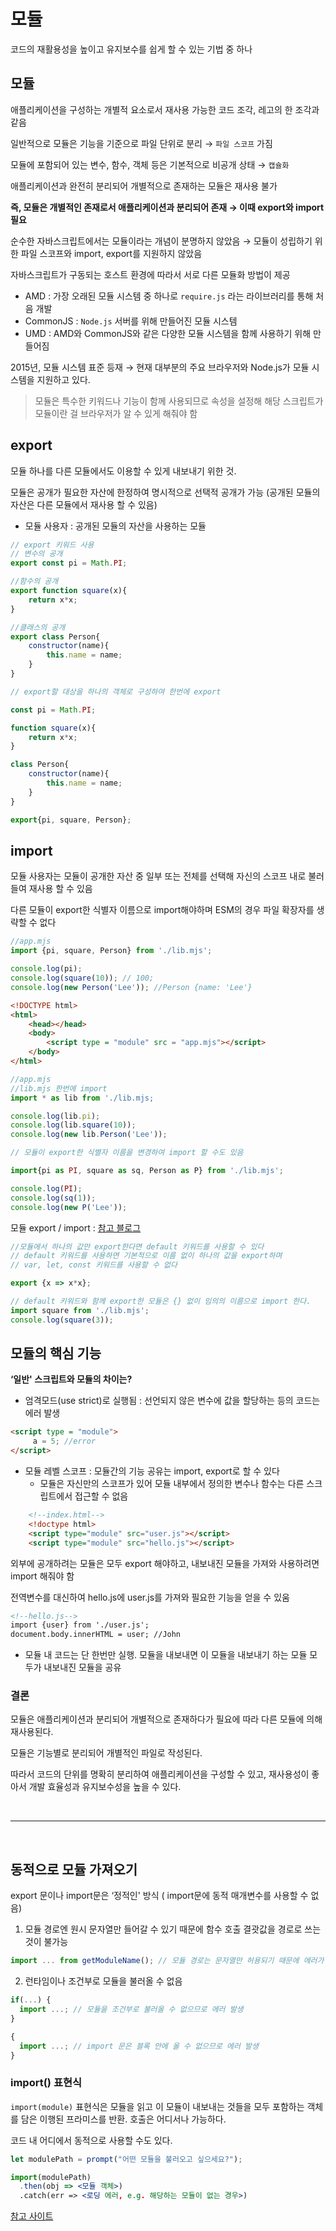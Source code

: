 # 모듈

코드의 재활용성을 높이고 유지보수를 쉽게 할 수 있는 기법 중 하나

## 모듈

애플리케이션을 구성하는 개별적 요소로서 재사용 가능한 코드 조각, 레고의 한 조각과 같음

일반적으로 모듈은 기능을 기준으로 파일 단위로 분리 → `파일 스코프` 가짐

모듈에 포함되어 있는 변수, 함수, 객체 등은 기본적으로 비공개 상태 → `캡슐화`

애플리케이션과 완전히 분리되어 개별적으로 존재하는 모듈은 재사용 불가

**즉, 모듈은 개별적인 존재로서 애플리케이션과 분리되어 존재 → 이때 export와 import 필요** 

순수한 자바스크립트에서는 모듈이라는 개념이 분명하지 않았음 → 모듈이 성립하기 위한 파일 스코프와 import, export를 지원하지 않았음

자바스크립트가 구동되는 호스트 환경에 따라서 서로 다른 모듈화 방법이 제공

- AMD : 가장 오래된 모듈 시스템 중 하나로 `require.js` 라는 라이브러리를 통해 처음 개발
- CommonJS : `Node.js` 서버를 위해 만들어진 모듈 시스템
- UMD : AMD와 CommonJS와 같은 다양한 모듈 시스템을 함께 사용하기 위해 만들어짐

2015년, 모듈 시스템 표준 등재 → 현재 대부분의 주요 브라우저와 Node.js가 모듈 시스템을 지원하고 있다.

> 모듈은 특수한 키워드나 기능이 함께 사용되므로 속성을 설정해 해당 스크립트가 모듈이란 걸 브라우저가 알 수 있게 해줘야 함
 
## export

모듈 하나를 다른 모듈에서도 이용할 수 있게 내보내기 위한 것.

모듈은 공개가 필요한 자산에 한정하여 명시적으로 선택적 공개가 가능 (공개된 모듈의 자산은 다른 모듈에서 재사용 할 수 있음)

- 모듈 사용자 : 공개된 모듈의 자산을 사용하는 모듈

```jsx
// export 키워드 사용
// 변수의 공개
export const pi = Math.PI;

//함수의 공개
export function square(x){
	return x*x;
}

//클래스의 공개
export class Person{
	constructor(name){
		this.name = name;
	}
}
```

```jsx
// export할 대상을 하나의 객체로 구성하여 한번에 export

const pi = Math.PI;

function square(x){
	return x*x;
}

class Person{
	constructor(name){
		this.name = name;
	}
}

export{pi, square, Person};
```

## import

모듈 사용자는 모듈이 공개한 자산 중 일부 또는 전체를 선택해 자신의 스코프 내로 불러들여 재사용 할 수 있음

다른 모듈이 export한 식별자 이름으로 import해야하며 ESM의 경우 파일 확장자를 생략할 수 없다

```jsx
//app.mjs
import {pi, square, Person} from './lib.mjs';

console.log(pi);
console.log(square(10)); // 100;
console.log(new Person('Lee')); //Person {name: 'Lee'}
```

```html
<!DOCTYPE html>
<html>
    <head></head>
    <body>
        <script type = "module" src = "app.mjs"></script>
    </body>
</html>
```

```jsx
//app.mjs
//lib.mjs 한번에 import
import * as lib from './lib.mjs;

console.log(lib.pi);
console.log(lib.square(10));
console.log(new lib.Person('Lee'));
```

```jsx
// 모듈이 export한 식별자 이름을 변경하여 import 할 수도 있음

import{pi as PI, square as sq, Person as P} from './lib.mjs';

console.log(PI);
console.log(sq(1));
console.log(new P('Lee'));
```

모듈 export / import : [참고 블로그](https://jae04099.tistory.com/entry/JavaScript-%EB%AA%A8%EB%93%88-export-import)

```jsx
//모듈에서 하나의 값만 export한다면 default 키워드를 사용할 수 있다
// default 키워드를 사용하면 기본적으로 이름 없이 하나의 값을 export하며
// var, let, const 키워드를 사용할 수 없다

export {x => x*x};

// default 키워드와 함께 export한 모듈은 {} 없이 임의의 이름으로 import 한다.
import square from './lib.mjs';
console.log(square(3));
```

## 모듈의 핵심 기능

**‘일반' 스크립트와 모듈의 차이는?**

- 엄격모드(use strict)로 실행됨 : 선언되지 않은 변수에 값을 할당하는 등의 코드는 에러 발생

```html
<script type = "module">
	 a = 5; //error
</script>
```

- 모듈 레벨 스코프 : 모듈간의 기능 공유는 import, export로 할 수 있다
    - 모듈은 자신만의 스코프가 있어 모듈 내부에서 정의한 변수나 함수는 다른 스크립트에서 접근할 수 없음
    
```html
    <!--index.html-->
    <!doctype html>
    <script type="module" src="user.js"></script>
    <script type="module" src="hello.js"></script>
```
    
외부에 공개하려는 모듈은 모두 export 해야하고, 내보내진 모듈을 가져와 사용하려면 import 해줘야 함
    
전역변수를 대신하여 hello.js에 user.js를 가져와 필요한 기능을 얻을 수 있움
    
```html
<!--hello.js-->
import {user} from './user.js';
document.body.innerHTML = user; //John
```

- 모듈 내 코드는 단 한번만 실행. 모듈을 내보내면 이 모듈을 내보내기 하는 모듈 모두가 내보내진 모듈을 공유


### 결론

모듈은 애플리케이션과 분리되어 개별적으로 존재하다가 필요에 따라 다른 모듈에 의해 재사용된다.

모듈은 기능별로 분리되어 개별적인 파일로 작성된다.

따라서 코드의 단위를 명확히 분리하여 애플리케이션을 구성할 수 있고, 재사용성이 좋아서 개발 효율성과 유지보수성을 높을 수 있다.

<br>

---

<br>

## 동적으로 모듈 가져오기

export 문이나 import문은 ‘정적인' 방식 ( import문에 동적 매개변수를 사용할 수 없음)

1. 모듈 경로엔 원시 문자열만 들어갈 수 있기 때문에 함수 호출 결괏값을 경로로 쓰는 것이 불가능

```jsx
import ... from getModuleName(); // 모듈 경로는 문자열만 허용되기 때문에 에러가 발생합니다.
```

2. 런타임이나 조건부로 모듈을 불러올 수 없음

```jsx
if(...) {
  import ...; // 모듈을 조건부로 불러올 수 없으므로 에러 발생
}

{
  import ...; // import 문은 블록 안에 올 수 없으므로 에러 발생
}
```

### import() 표현식

`import(module)` 표현식은 모듈을 읽고 이 모듈이 내보내는 것들을 모두 포함하는 객체를 담은 이행된 프라미스를 반환. 호출은 어디서나 가능하다.

코드 내 어디에서 동적으로 사용할 수도 있다.

```jsx
let modulePath = prompt("어떤 모듈을 불러오고 싶으세요?");

import(modulePath)
  .then(obj => <모듈 객체>)
  .catch(err => <로딩 에러, e.g. 해당하는 모듈이 없는 경우>)
```

[참고 사이트](https://ko.javascript.info/modules-dynamic-imports)
